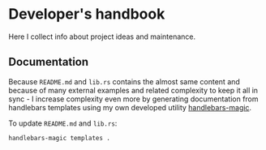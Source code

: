 # Developer's handbook

Here I collect info about project ideas and maintenance.

## Documentation

Because `README.md` and `lib.rs` contains the almost same content and because of many external examples and related complexity to keep it all in sync - I increase complexity even more by generating documentation from handlebars templates using my own developed utility [handlebars-magic](https://github.com/rust-utility/handlebars-magic).

To update `README.md` and `lib.rs`:

    handlebars-magic templates .